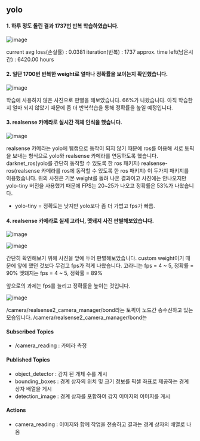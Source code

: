 ## yolo 
#### 1. 하루 정도 돌린 결과 1737번 반복 학습하였습니다.

![image](https://user-images.githubusercontent.com/57993534/125824385-efbc0bb2-39d2-468b-95f5-2599c2b3b5ad.png)

current avg loss(손실률) : 0.0381
iteration(반복) : 1737
approx. time left(남은시간) : 6420.00 hours

#### 2. 일단 1700번 반복한 weight로 얼마나 정확률을 보이는지 확인했습니다.

![image](https://user-images.githubusercontent.com/57993534/125824416-c7b93f42-3c8c-43c3-a776-551819f86736.png)

학습에 사용하지 않은 사진으로 판별을 해보았습니다.
66%가 나왔습니다.
아직 학습한지 얼마 되지 않았기 때문에 좀 더 반복학습을 통해 정확률을 높일 예정입니다.

#### 3. realsense 카메라로 실시간 객체 인식을 했습니다.

![image](https://user-images.githubusercontent.com/57993534/125824436-b93c822c-9c81-4bc4-9ec3-f174a282b6ee.png)

realsense 카메라는  yolo에 웹캠으로 동작이 되지 않기 때문에 ros를 이용해 서로 토픽을 보내는 형식으로 yolo와 realsense 카메라를 연동하도록 했습니다.
darknet_ros(yolo를 간단히 동작할 수 있도록 한 ros 패키지)
realsense-ros(realsense 카메라를 ros에 동작할 수 있도록 한 ros 패키지)
이 두가지 패키지를 이용했습니다.
위의 사진은 기본 weight를 돌려 나온 결과이고 
사진에는 안나오지만 yolo-tiny 버전을 사용했기 때문에 FPS는 20~25가 나오고 정확률은 53%가 나왔습니다.
- yolo-tiny = 정확도는 낮지만 yolo보다 좀 더 가볍고 fps가 빠름.

#### 4. realsense 카메라로 실제 고라니, 멧돼지 사진 판별해보았습니다.

![image](https://user-images.githubusercontent.com/57993534/125824453-d689a34a-86e2-4692-a7a6-52e746954999.png)

![image](https://user-images.githubusercontent.com/57993534/125824460-92f8c43d-efe2-4da1-82cf-441ff8d966a7.png)

간단히 확인해보기 위해 사진을 앞에 두어 판별해보았습니다. 
custom weight이기 때문에 앞에 했던 것보다 무겁고 fps가 적게 나왔습니다.
고라니는 fps = 4 ~ 5, 정확률 = 90%
멧돼지는 fps = 4 ~ 5, 정확률 = 89%

앞으로의 과제는 fps를 늘리고 정확률을 높이는 것입니다.

![image](https://user-images.githubusercontent.com/57993534/125824480-ec201a2f-12f8-4c4f-a123-afbb677e9a3a.png)

/camera/realsense2_camera_manager/bond라는 토픽이 노드간 송수신하고 있는 모습입니다. /camera/realsense2_camera_manager/bond는 

#### Subscribed Topics 
- /camera_reading : 카메라 측정

#### Published Topics 
- object_detector : 감지 된 개체 수를 게시
- bounding_boxes : 경계 상자의 위치 및 크기 정보를 픽셀 좌표로 제공하는 경계 상자 배열을 게시
- detection_image : 경계 상자를 포함하여 감지 이미지의 이미지를 게시

#### Actions
- camera_reading : 이미지와 함께 작업을 전송하고 결과는 경계 상자의 배열로 나옴
